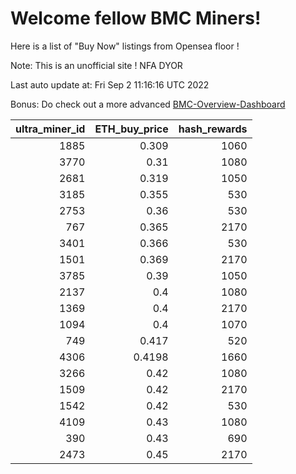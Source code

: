 # Welcome fellow BMC Miners!
Here is a list of "Buy Now" listings from Opensea floor !

Note: This is an unofficial site ! NFA DYOR

Last auto update at: Fri Sep  2 11:16:16 UTC 2022

Bonus: Do check out a more advanced [BMC-Overview-Dashboard](https://dune.com/defifunk/BMC-Overview-Dashboard)


|   ultra_miner_id |   ETH_buy_price |   hash_rewards |
|-----------------:|----------------:|---------------:|
|             1885 |          0.309  |           1060 |
|             3770 |          0.31   |           1080 |
|             2681 |          0.319  |           1050 |
|             3185 |          0.355  |            530 |
|             2753 |          0.36   |            530 |
|              767 |          0.365  |           2170 |
|             3401 |          0.366  |            530 |
|             1501 |          0.369  |           2170 |
|             3785 |          0.39   |           1050 |
|             2137 |          0.4    |           1080 |
|             1369 |          0.4    |           2170 |
|             1094 |          0.4    |           1070 |
|              749 |          0.417  |            520 |
|             4306 |          0.4198 |           1660 |
|             3266 |          0.42   |           1080 |
|             1509 |          0.42   |           2170 |
|             1542 |          0.42   |            530 |
|             4109 |          0.43   |           1080 |
|              390 |          0.43   |            690 |
|             2473 |          0.45   |           2170 |